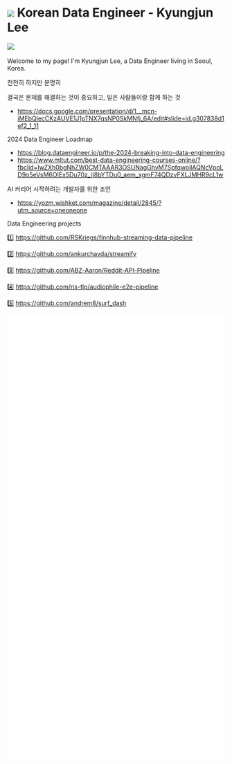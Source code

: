 <h1><img src="https://user-images.githubusercontent.com/45473846/184478805-536e18d6-c2a7-4030-b72d-2973a9d7cbe2.gif" width="30"/> Korean Data Engineer - Kyungjun Lee</h1>

<a href="https://www.linkedin.com/in/kyungjunleeme/"><img src="https://img.shields.io/badge/LinkedIn-0077B5?style=for-the-badge&logo=linkedin&logoColor=white"></a>



Welcome to my page! I'm Kyungjun Lee, a Data Engineer living in Seoul, Korea.
</br>


천천히 하지만 분명히

결국은 문제를 해결하는 것이 중요하고, 일은 사람들이랑 함께 하는 것
- https://docs.google.com/presentation/d/1__mcn-iMEbQlecCKzAUVE1J1pTNX7qsNP0SkMNfj_6A/edit#slide=id.g307838d1ef2_1_11

2024 Data Engineer Loadmap

- https://blog.dataengineer.io/p/the-2024-breaking-into-data-engineering
- https://www.mltut.com/best-data-engineering-courses-online/?fbclid=IwZXh0bgNhZW0CMTAAAR3OSUNagGhvM7SpfqwoilAQNcVpoLD9o5eVsM6OIEx5Du70z_jl8bYTDu0_aem_xgmF74QDzvFXLJMHR9cL1w

AI 커리어 시작하려는 개발자를 위한 조언

- https://yozm.wishket.com/magazine/detail/2845/?utm_source=oneoneone

Data Engineering projects 

1️⃣ https://github.com/RSKriegs/finnhub-streaming-data-pipeline

2️⃣ https://github.com/ankurchavda/streamify

3️⃣ https://github.com/ABZ-Aaron/Reddit-API-Pipeline

4️⃣ https://github.com/ris-tlp/audiophile-e2e-pipeline

5️⃣ https://github.com/andrem8/surf_dash

![](github-metrics.svg)
